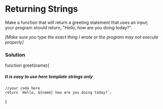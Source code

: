 # Returning Strings

Make a function that will return a greeting statement that uses an input; your program should return, "Hello, <name> how are you doing today?".

_[Make sure you type the exact thing I wrote or the program may not execute properly]_

### Solution

function greet(name){

##### It is easy to use here template strings only

    //your code here
    return `Hello, ${name} how are you doing today?`;

}
